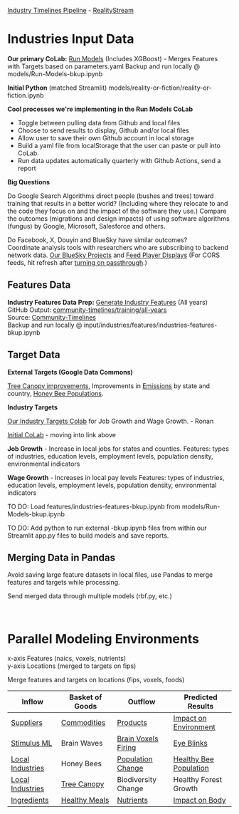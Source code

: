 [Industry Timelines Pipeline](../../../data-pipeline/timelines) - [RealityStream](../../)

# Industries Input Data

**Our primary CoLab:**
[Run Models](https://colab.research.google.com/drive/1zu0WcCiIJ5X3iN1Hd1KSW4dGn0JuodB8?usp=sharing) (Includes XGBoost) - Merges Features with Targets based on parameters.yaml
Backup and run locally @ models/Run-Models-bkup.ipynb

**Initial Python** (matched Streamlit)
models/reality-or-fiction/reality-or-fiction.ipynb

**Cool processes we're implementing in the Run Models CoLab**
- Toggle between pulling data from Github and local files
- Choose to send results to display, Github and/or local files
- Allow user to save their own Github account in local storage
- Build a yaml file from localStorage that the user can paste or pull into CoLab.
- Run data updates automatically quarterly with Github Actions, send a report

**Big Questions**

Do Google Search Algorithms direct people (bushes and trees) toward training that results in a better world? (Including where they relocate to and the code they focus on and the impact of the software they use.) Compare the outcomes (migrations and design impacts) of using software algorithms (fungus) by Google, Microsoft, Salesforce and others.

Do Facebook, X, Douyin and BlueSky have similar outcomes?  
Coordinate analysis tools with researchers who are subscribing to backend network data.
[Our BlueSky Projects](https://bsky.app/profile/modelearth.bsky.social) and [Feed Player Displays](https://model.earth/feed/view/) (For CORS feeds, hit refresh after <a href="https://cors-anywhere.herokuapp.com/" target="passthrough">turning on passthrough</a>.)

<!--
Fact or Fiction: Starlink will provide internet connectivity to 19,000 rural schools in Brazil, as well as environmental monitoring of the Amazon.
https://www.yahoo.com/news/elon-musk-diplomacy-woo-wing-155604090.html
-->

## Features Data

**Industry Features Data Prep:**
[Generate Industry Features](https://colab.research.google.com/drive/1HJnuilyEFjBpZLrgxDa4S0diekwMeqnh?usp=sharing) (All years)  
GitHub Output: [community-timelines/training/all-years](https://github.com/ModelEarth/community-timelines/tree/main/training/all-years)  
Source: [Community-Timelines](https://github.com/ModelEarth/community-timelines/tree/main/training/naics2/US/counties)  
Backup and run locally @ input/industries/features/industries-features-bkup.ipynb

## Target Data

**External Targets (Google Data Commons)**

[Tree Canopy improvements](https://model.earth/data-commons/docs/conservation/), Improvements in [Emissions](https://model.earth/data-commons/docs/air/) by state and country, [Honey Bee Populations](../../input/bees/).

**Industry Targets**

[Our Industry Targets Colab](https://colab.research.google.com/drive/1dbB9RHaJba7AyiGbGugzpui5F9v4bJOQ?usp=sharing) for Job Growth and Wage Growth. - Ronan

[Initial CoLab](https://colab.research.google.com/drive/1urO9phMMt0GyAXRsowf2dbLjQ6DlWTKf?usp=sharing) - moving into link above

<!--
Blank [Industry target CoLab](https://colab.research.google.com/drive/19ReOauJDQHPU2a_Fln8-Kcgsd566IYtQ?usp=sharing)
-->
**Job Growth** - Increase in local jobs for states and counties.
Features: types of industries, education levels, employment levels, population density, environmental indicators

**Wage Growth** - Increases in local pay levels
Features: types of industries, education levels, employment levels, population density, environmental indicators

TO DO: Load features/industries-features-bkup.ipynb from models/Run-Models-bkup.ipynb

TO DO: Add python to run external -bkup.ipynb files from within our Streamlit app.py files to build models and save reports.

## Merging Data in Pandas

Avoid saving large feature datasets in local files, use Pandas to merge features and targets while processing.

Send merged data through multiple models (rbf.py, etc.)

<br>

# Parallel Modeling Environments

x-axis Features (naics, voxels, nutrients)  
y-axis Locations (merged to targets on fips)

Merge features and targets on locations (fips, voxels, foods)

| Inflow | Basket of Goods| Outflow | Predicted Results |
| ----------- | ----------- | ----------- | ----------- |
| [Suppliers](/data-pipeline/research/economy/) | [Commodities](/localsite/info/) | [Products](https://github.com/ModelEarth/OpenFootprint/tree/main/products/US) | [Impact on Environment](/community/tools/) |
| [Stimulus ML](../blinks/) | Brain Waves | [Brain Voxels Firing](/RealityStream/models/random-bits-forest/) | [Eye Blinks](/RealityStream/output/blinks/) |
| [Local Industries](/localsite/info/) | Honey Bees | [Population Change](/data-pipeline/research/bees/) | [Healthy Bee Population](/RealityStream/output/bees) |
| [Local Industries](/localsite/info/) | [Tree Canopy](/data-commons/docs/conservation/) | Biodiversity Change | Healthy Forest Growth |
| [Ingredients](/data-commons/docs/food/) | [Healthy Meals](/OpenFootprint) | [Nutrients](/balance/) | [Impact on Body](/balance/label_checker.html) |

<br>

